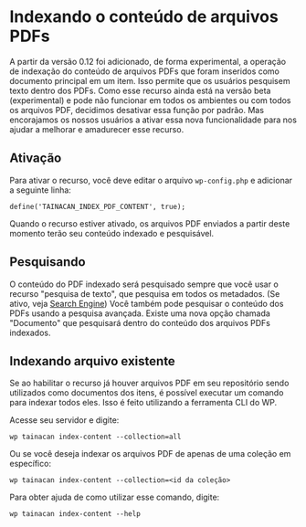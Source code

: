 # Indexando o conteúdo de arquivos PDFs

A partir da versão 0.12 foi adicionado, de forma experimental, a operação de indexação do conteúdo de arquivos PDFs que foram inseridos como documento principal em um item. Isso permite que os usuários pesquisem texto dentro dos PDFs.
Como esse recurso ainda está na versão beta (experimental) e pode não funcionar em todos os ambientes ou com todos os arquivos PDF, decidimos desativar essa função por padrão.
Mas encorajamos os nossos usuários a ativar essa nova funcionalidade para nos ajudar a melhorar e amadurecer esse recurso.

## Ativação
Para ativar o recurso, você deve editar o arquivo `wp-config.php` e adicionar a seguinte linha:

```
define('TAINACAN_INDEX_PDF_CONTENT', true);
```

Quando o recurso estiver ativado, os arquivos PDF enviados a partir deste momento terão seu conteúdo indexado e pesquisável.

## Pesquisando
O conteúdo do PDF indexado será pesquisado sempre que você usar o recurso "pesquisa de texto", que pesquisa em todos os metadados. (Se ativo, veja [Search Engine](dev/search-engine.md))
Você também pode pesquisar o conteúdo dos PDFs usando a pesquisa avançada. Existe uma nova opção chamada "Documento" que pesquisará dentro do conteúdo dos arquivos PDFs indexados.

## Indexando arquivo existente
Se ao habilitar o recurso já houver arquivos PDF em seu repositório sendo utilizados como documentos dos itens, é possível executar um comando para indexar todos eles. Isso é feito utilizando a ferramenta CLI do WP.

Acesse seu servidor e digite:
```
wp tainacan index-content --collection=all
```
Ou se você deseja indexar os arquivos PDF de apenas de uma coleção em específico:
```
wp tainacan index-content --collection=<id da coleção>
```
Para obter ajuda de como utilizar esse comando, digite:
```
wp tainacan index-content --help
```
